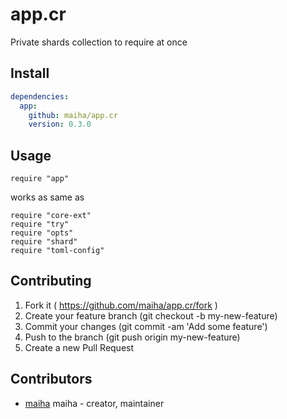 # app.cr

Private shards collection to require at once

## Install

```yaml
dependencies:
  app:
    github: maiha/app.cr
    version: 0.3.0
```

## Usage

```crystal
require "app"
```

works as same as

```crystal
require "core-ext"
require "try"
require "opts"
require "shard"
require "toml-config"
```

## Contributing

1. Fork it ( https://github.com/maiha/app.cr/fork )
2. Create your feature branch (git checkout -b my-new-feature)
3. Commit your changes (git commit -am 'Add some feature')
4. Push to the branch (git push origin my-new-feature)
5. Create a new Pull Request

## Contributors

- [maiha](https://github.com/maiha) maiha - creator, maintainer
